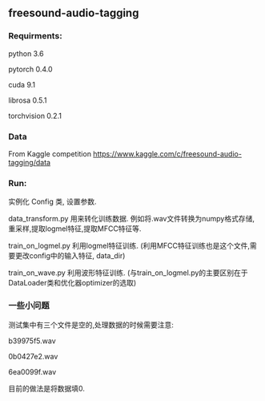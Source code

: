## freesound-audio-tagging

### Requirments:

python 3.6

pytorch 0.4.0

cuda 9.1

librosa 0.5.1

torchvision 0.2.1


### Data

From Kaggle competition https://www.kaggle.com/c/freesound-audio-tagging/data


### Run:

实例化 Config 类, 设置参数.

data_transform.py 用来转化训练数据.
例如将.wav文件转换为numpy格式存储,重采样,提取logmel特征,提取MFCC特征等.

train_on_logmel.py
利用logmel特征训练. (利用MFCC特征训练也是这个文件,需要更改config中的输入特征,
data_dir)

train_on_wave.py
利用波形特征训练.
(与train_on_logmel.py的主要区别在于DataLoader类和优化器optimizer的选取)


### 一些小问题

测试集中有三个文件是空的,处理数据的时候需要注意:

b39975f5.wav

0b0427e2.wav

6ea0099f.wav

目前的做法是将数据填0.
